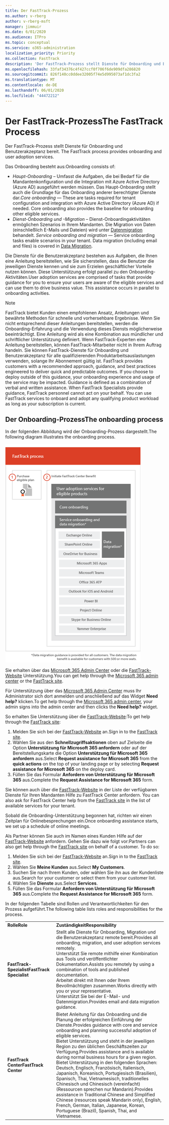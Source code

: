 ```yaml
---
title: Der FastTrack-Prozess
ms.author: v-rberg
author: v-rberg-msft
manager: jimmuir
ms.date: 6/01/2020
ms.audience: ITPro
ms.topic: conceptual
ms.service: o365-administration
localization_priority: Priority
ms.collection: FastTrack
description: 'Der FastTrack-Prozess stellt Dienste für Onboarding und Benutzerakzeptanz bereit. '
ms.openlocfilehash: 33faf34376c4f427ccf0f706f6de909dfa286820
ms.sourcegitcommit: 826f140cc0ddee32005f74e5d995073af1dc3fa2
ms.translationtype: MT
ms.contentlocale: de-DE
ms.lasthandoff: 06/01/2020
ms.locfileid: "44472212"
---
```

# <a name="the-fasttrack-process"></a><span data-ttu-id="10eb6-103">Der FastTrack-Prozess</span><span class="sxs-lookup"><span data-stu-id="10eb6-103">The FastTrack Process</span></span>

<span data-ttu-id="10eb6-104">Der FastTrack-Prozess stellt Dienste für Onboarding und Benutzerakzeptanz bereit. </span><span class="sxs-lookup"><span data-stu-id="10eb6-104">The FastTrack process provides onboarding and user adoption services.</span></span> 
  
<span data-ttu-id="10eb6-105">Das Onboarding besteht aus:</span><span class="sxs-lookup"><span data-stu-id="10eb6-105">Onboarding consists of:</span></span>
  
- <span data-ttu-id="10eb6-p101">*Haupt-Onboarding* – Umfasst die Aufgaben, die bei Bedarf für die Mandantenkonfiguration und die Integration mit Azure Active Directory (Azure AD) ausgeführt werden müssen. Das Haupt-Onboarding stellt auch die Grundlage für das Onboarding anderer berechtigter Dienste dar.</span><span class="sxs-lookup"><span data-stu-id="10eb6-p101">*Core onboarding* — These are tasks required for tenant configuration and integration with Azure Active Directory (Azure AD) if needed. Core onboarding also provides the baseline for onboarding other eligible services.</span></span> 
- <span data-ttu-id="10eb6-p102">*Dienst-Onboarding und -Migration* – Dienst-Onboardingaktivitäten ermöglichen Szenarios in Ihrem Mandanten. Die Migration von Daten (einschließlich E-Mails und Dateien) wird unter [Datenmigration](O365-data-migration.md) behandelt. </span><span class="sxs-lookup"><span data-stu-id="10eb6-p102">*Service onboarding and migration* — Service onboarding tasks enable scenarios in your tenant. Data migration (including email and files) is covered in [Data Migration](O365-data-migration.md).</span></span> 
    
<span data-ttu-id="10eb6-p103">Die Dienste für die Benutzerakzeptanz bestehen aus Aufgaben, die Ihnen eine Anleitung bereitstellen, wie Sie sicherstellen, dass die Benutzer die jeweiligen Dienste kennen und sie zum Erzielen geschäftlicher Vorteile nutzen können. Diese Unterstützung erfolgt parallel zu den Onboarding-Aktivitäten.</span><span class="sxs-lookup"><span data-stu-id="10eb6-p103">User adoption services are comprised of tasks that provide guidance for you to ensure your users are aware of the eligible services and can use them to drive business value. This assistance occurs in parallel to onboarding activities.</span></span>
  
> [!NOTE]
> <span data-ttu-id="10eb6-p104">FastTrack bietet Kunden einen empfohlenen Ansatz, Anleitungen und bewährte Methoden für schnelle und vorhersehbare Ergebnisse. Wenn Sie nicht entsprechend dieser Anleitungen bereitstellen, werden die Onboarding-Erfahrung und die Verwendung dieses Diensts möglicherweise beeinträchtigt. Eine Anleitung wird als eine Kombination aus mündlicher und schriftlicher Unterstützung definiert. Wenn FastTrack-Experten eine Anleitung bereitstellen, können FastTrack-Mitarbeiter nicht in Ihrem Auftrag handeln. Sie können FastTrack-Dienste für Onboarding und Benutzerakzeptanz für alle qualifizierenden Produktarbeitsauslastungen verwenden, solange Ihr Abonnement gültig ist. </span><span class="sxs-lookup"><span data-stu-id="10eb6-p104">FastTrack provides customers with a recommended approach, guidance, and best practices engineered to deliver quick and predictable outcomes. If you choose to deploy outside of this guidance, your onboarding experience and usage of the service may be impacted. Guidance is defined as a combination of verbal and written assistance. When FastTrack Specialists provide guidance, FastTrack personnel cannot act on your behalf. You can use FastTrack services to onboard and adopt any qualifying product workload as long as your subscription is current.</span></span> 
  
## <a name="the-onboarding-process"></a><span data-ttu-id="10eb6-117">Der Onboarding-Prozess</span><span class="sxs-lookup"><span data-stu-id="10eb6-117">The onboarding process</span></span>

<span data-ttu-id="10eb6-118">In der folgenden Abbildung wird der Onboarding-Prozess dargestellt.</span><span class="sxs-lookup"><span data-stu-id="10eb6-118">The following diagram illustrates the onboarding process.</span></span>
  
![Zeitrahmen für die Nutzung des Onboarding-Angebots](media/o365-onboarding-timeline-m365-apps.png)
  
<span data-ttu-id="10eb6-120">Sie erhalten über das [Microsoft 365 Admin Center](https://go.microsoft.com/fwlink/?linkid=2032704) oder die [FastTrack-Website](https://go.microsoft.com/fwlink/?linkid=780698) Unterstützung.</span><span class="sxs-lookup"><span data-stu-id="10eb6-120">You can get help through the [Microsoft 365 admin center](https://go.microsoft.com/fwlink/?linkid=2032704) or the [FastTrack site](https://go.microsoft.com/fwlink/?linkid=780698).</span></span> 

<span data-ttu-id="10eb6-121">Für Unterstützung über das [Microsoft 365 Admin Center](https://go.microsoft.com/fwlink/?linkid=2032704) muss Ihr Administrator sich dort anmelden und anschließend auf das Widget **Need help?** klicken.</span><span class="sxs-lookup"><span data-stu-id="10eb6-121">To get help through the [Microsoft 365 admin center](https://go.microsoft.com/fwlink/?linkid=2032704), your admin signs into the admin center and then clicks the **Need help?** widget.</span></span> 

<span data-ttu-id="10eb6-122">So erhalten Sie Unterstützung über die [FastTrack-Website](https://go.microsoft.com/fwlink/?linkid=780698):</span><span class="sxs-lookup"><span data-stu-id="10eb6-122">To get help through the [FastTrack site](https://go.microsoft.com/fwlink/?linkid=780698):</span></span> 
1.    <span data-ttu-id="10eb6-123">Melden Sie sich bei der [FastTrack-Website](https://go.microsoft.com/fwlink/?linkid=780698) an.</span><span class="sxs-lookup"><span data-stu-id="10eb6-123">Sign in to the [FastTrack site](https://go.microsoft.com/fwlink/?linkid=780698).</span></span> 
2.    <span data-ttu-id="10eb6-124">Wählen Sie aus den **Schnellzugriffsaktionen** oben auf Zielseite die Option **Unterstützung für Microsoft 365 anfordern** oder auf der Bereitstellungskarte die Option **Unterstützung für Microsoft 365 anfordern** aus.</span><span class="sxs-lookup"><span data-stu-id="10eb6-124">Select **Request assistance for Microsoft 365** from the **quick actions** on the top of your landing page or by selecting **Request assistance for Microsoft 365** on the deploy card.</span></span>
3.    <span data-ttu-id="10eb6-125">Füllen Sie das Formular **Anfordern von Unterstützung für Microsoft 365** aus.</span><span class="sxs-lookup"><span data-stu-id="10eb6-125">Complete the **Request Assistance for Microsoft 365** form.</span></span> 
  
 <span data-ttu-id="10eb6-126">Sie können auch über die [FastTrack-Website](https://go.microsoft.com/fwlink/?linkid=780698) in der Liste der verfügbaren Dienste für Ihren Mandanten Hilfe zu FastTrack Center anfordern. </span><span class="sxs-lookup"><span data-stu-id="10eb6-126">You can also ask for FastTrack Center help from the [FastTrack site](https://go.microsoft.com/fwlink/?linkid=780698) in the list of available services for your tenant.</span></span> 
    
 <span data-ttu-id="10eb6-127">Sobald die Onboarding-Unterstützung begonnen hat, richten wir einen Zeitplan für Onlinebesprechungen ein.</span><span class="sxs-lookup"><span data-stu-id="10eb6-127">Once onboarding assistance starts, we set up a schedule of online meetings.</span></span>
    
<span data-ttu-id="10eb6-p105">Als Partner können Sie auch im Namen eines Kunden Hilfe auf der [FastTrack-Website](https://go.microsoft.com/fwlink/?linkid=780698) anfordern. Gehen Sie dazu wie folgt vor:</span><span class="sxs-lookup"><span data-stu-id="10eb6-p105">Partners can also get help through the [FastTrack site](https://go.microsoft.com/fwlink/?linkid=780698) on behalf of a customer. To do so:</span></span>
1.    <span data-ttu-id="10eb6-130">Melden Sie sich bei der [FastTrack-Website](https://go.microsoft.com/fwlink/?linkid=780698) an.</span><span class="sxs-lookup"><span data-stu-id="10eb6-130">Sign in to the [FastTrack site](https://go.microsoft.com/fwlink/?linkid=780698).</span></span> 
2.    <span data-ttu-id="10eb6-131">Wählen Sie **Meine Kunden** aus.</span><span class="sxs-lookup"><span data-stu-id="10eb6-131">Select **My Customers**.</span></span>
3.    <span data-ttu-id="10eb6-132">Suchen Sie nach Ihrem Kunden, oder wählen Sie ihn aus der Kundenliste aus.</span><span class="sxs-lookup"><span data-stu-id="10eb6-132">Search for your customer or select them from your customer list.</span></span>
4.    <span data-ttu-id="10eb6-133">Wählen Sie **Dienste** aus.</span><span class="sxs-lookup"><span data-stu-id="10eb6-133">Select **Services**.</span></span>
5.    <span data-ttu-id="10eb6-134">Füllen Sie das Formular **Anfordern von Unterstützung für Microsoft 365** aus.</span><span class="sxs-lookup"><span data-stu-id="10eb6-134">Complete the **Request Assistance for Microsoft 365** form.</span></span> 

<span data-ttu-id="10eb6-135">In der folgenden Tabelle sind Rollen und Verantwortlichkeiten für den Prozess aufgeführt.</span><span class="sxs-lookup"><span data-stu-id="10eb6-135">The following table lists roles and responsibilities for the process.</span></span>
    
|||
|:-----|:-----|
|<span data-ttu-id="10eb6-136">**Rolle**</span><span class="sxs-lookup"><span data-stu-id="10eb6-136">**Role**</span></span> <br/> |<span data-ttu-id="10eb6-137">**Zuständigkeit**</span><span class="sxs-lookup"><span data-stu-id="10eb6-137">**Responsibility**</span></span> <br/> |
|<span data-ttu-id="10eb6-138">**FastTrack-Spezialist**</span><span class="sxs-lookup"><span data-stu-id="10eb6-138">**FastTrack Specialist**</span></span> <br/> |<span data-ttu-id="10eb6-139">Stellt alle Dienste für Onboarding, Migration und die Benutzerakzeptanz remote bereit.</span><span class="sxs-lookup"><span data-stu-id="10eb6-139">Provides all onboarding, migration, and user adoption services remotely.</span></span>  <br/> <span data-ttu-id="10eb6-140">Unterstützt Sie remote mithilfe einer Kombination aus Tools und veröffentlichter Dokumentation.</span><span class="sxs-lookup"><span data-stu-id="10eb6-140">Assists you remotely by using a combination of tools and published documentation.</span></span> <br/> <span data-ttu-id="10eb6-141">Arbeitet direkt mit Ihnen oder Ihrem Bevollmächtigten zusammen.</span><span class="sxs-lookup"><span data-stu-id="10eb6-141">Works directly with you or your representative.</span></span> <br/> <span data-ttu-id="10eb6-142">Unterstützt Sie bei der E-Mail- und Datenmigration.</span><span class="sxs-lookup"><span data-stu-id="10eb6-142">Provides email and data migration guidance.</span></span>|
|<span data-ttu-id="10eb6-143">**FastTrack Center**</span><span class="sxs-lookup"><span data-stu-id="10eb6-143">**FastTrack Center**</span></span>  <br/> |<span data-ttu-id="10eb6-144">Bietet Anleitung für das Onboarding und die Planung der erfolgreichen Einführung der Dienste.</span><span class="sxs-lookup"><span data-stu-id="10eb6-144">Provides guidance with core and service onboarding and planning successful adoption of eligible services.</span></span>  <br/> <span data-ttu-id="10eb6-145">Bietet Unterstützung und steht in der jeweiligen Region zu den üblichen Geschäftszeiten zur Verfügung.</span><span class="sxs-lookup"><span data-stu-id="10eb6-145">Provides assistance and is available during normal business hours for a given region.</span></span> <br/> <span data-ttu-id="10eb6-146">Bietet Unterstützung in den folgenden Sprachen: Deutsch, Englisch, Französisch, Italienisch, Japanisch, Koreanisch, Portugiesisch (Brasilien), Spanisch, Thai, Vietnamesisch, traditionelles Chinesisch und Chinesisch (vereinfacht) (Ressourcen sprechen nur Mandarin).</span><span class="sxs-lookup"><span data-stu-id="10eb6-146">Provides assistance in Traditional Chinese and Simplified Chinese (resources speak Mandarin only), English, French, German, Italian, Japanese, Korean, Portuguese (Brazil), Spanish, Thai, and Vietnamese.</span></span>|
